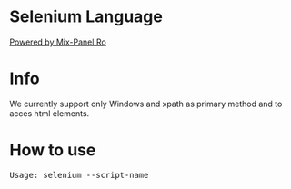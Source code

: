 # Selenium Language

[Powered by Mix-Panel.Ro](https://mix-panel.ro/) 

# Info

We currently support only Windows and xpath as primary method and to acces html elements.

# How to use

<pre>
Usage: selenium --script-name <script name>
</pre>

should end in ".mxp" and have some valid instructions.

# Documentation

Start Browser:

```javascript
# Start Browser
start(111)
```

start() means the start of chrome webdriver

<pre>
1. Chrome version
</pre>

Inserting options:

```javascript
# Start Options
start_options()

# Add Option
option("--disable-popup-blocking")
option("--disable-notifications")
```

start_options() will means we will use chrome options, and option() where we add our chrome options.

<pre>
1. Chrome option
</pre>

Navigate:

```javascript
# Navigate
navigate("https://mix-panel.ro/selenium/example/index.html")
```

navigate() is used going to a specific website where it can be reached in current tab.

<pre>
1. URL
</pre>

Select Options:

```javascript
# Select From Html Options portocala
select_option("xpath", "/html/body/div[1]/select", "Mar", "portocala")
```

select_option() is used to select an option from a html code.

Example:

```html
<select name="fructe">
  <option value="mar">Mar</option>
  <option value="para">Para</option>
  <option value="portocala">Portocala</option>
  <option value="kiwi">Kiwi</option>
</select>
```

<pre>
1. "xpath" as default
2. xpath element
3. Visible(First) text
4. Value to select
</pre>

Save Element Value:

```javascript
# Save First H1 Value
save_element("xpath", "/html/body/h1[1]")
```

save_element() is used to save an element value to an array that can be used later.

<pre>
1. "xpath" as default
2. xpath element
</pre>

Save Attribute value:

```javascript
# Save Second H1 Value, but via it's attribute
save_attribute("xpath", "/html/body/h1[2]", "value")
```

save_attribute() is used to save an element attribute value to an array that can be used later.

<pre>
1. "xpath" as default
2. xpath element
3. attribute name
</pre>

Print Saved Elements:

```javascript
# Print Saved Element And Attribute Value
print_element(0)
print_element(1)
```

print_element() is used to print in console the value of a html element and his xpath.

<pre>
1. Number
</pre>

Get Element Value:

```javascript
get_value(1)
```

get_value() will return the value of the html element. (Same as print_element, but will return only his value). You can also store into a variable and use it later. REMEMBER: you should not call this if you won't store it into any kind of variable.

```javascript
secret_value = get_value(1)
```

Click Element and Insert Data:

```javascript
# Click Input And Insert secret_value Into Input Text
click_element("xpath", '//input')
send_value(secret_value)
```

click_element() is used to click an clickable element.

<pre>
1. "xpath" as default
2. xpath element
</pre>

send_value() is used to insert value into clicked element. (If an element wasn't clicked it won't work).

<pre>
1. Data(Value)
</pre>

Executing Java:

```javascript
# Execute Java Script
execute_java('''window.open("http://mix-panel.ro");''', "_blank")
```

execute_java() is used to execute any kind of java in the browser.

<pre>
1. Javascript Code
2. Args
</pre>

Sleeping Program:

```javascript
# Sleep Time
sleep_time(1)
```

sleep_time() is used to wait for a specific time before doing another operation.

<pre>
1. Sleep Time (Number)
</pre>

Switch Tab:

```javascript
switch_tab(0)
```
switch_tab() is used to switch the tab and the environment where webdriver will execute the operations.

<pre>
1. Tab to Switch (Number)
</pre>

Generate Text:

```javascript
# Generated Text | Length
password = generate(20)
```

generate() is used to generate random text with characters.

<pre>
1. Text Lenght (Number)
</pre>

Repeat Stuff:

```javascript
repeat(3, 0.5)
```

repeat() is used to execute saved repeated functions for a specific time and making the program to wait before executing. REMEMBER that the sleep is firstly executed and the the operation.

<pre>
1. Execute Time (Number)
2. Sleep Time (Number)
</pre>

Save Functions for Repeat:

```javascript
save_repeat('select_option("xpath", "/html/body/div[1]/select", "Mar", "portocala")')
save_repeat('select_option("xpath", "/html/body/div[1]/select", "Portocala", "mar")')
```

save_repeat() is used to save the function to an array and use it later using repeat();

<pre>
1. Function
</pre>


Exit Program:

```javascript
exit_program()
```

exit_program() is used to close the chrome webdriver and terminate immediately the program.

# Support this project

<a href="https://www.paypal.com/donate/?business=WPGWD3YJ7GZ9W&no_recurring=0&item_name=Support+me+for+more+github+projects.&currency_code=EUR">
  <img src="https://raw.githubusercontent.com/stefan-niedermann/paypal-donate-button/master/paypal-donate-button.png" alt="Donate with PayPal" />
</a>

# Note

I am not responsible for any damage you have caused. You are entirely responsible for everything you do.
